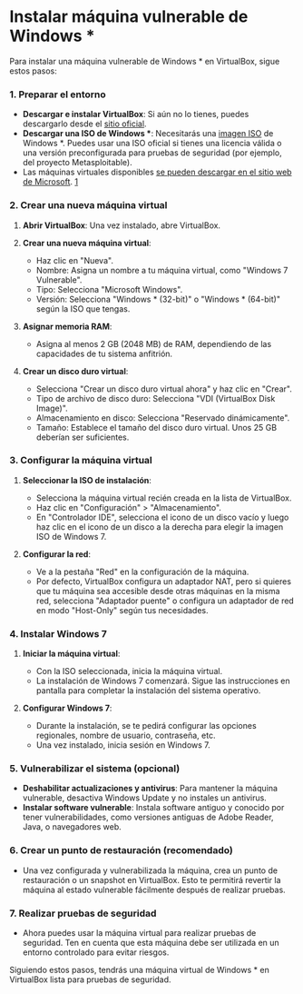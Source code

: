# Instalar máquina vulnerable de Windows \*

Para instalar una máquina vulnerable de Windows \* en VirtualBox, sigue estos pasos:

### **1. Preparar el entorno**

- **Descargar e instalar VirtualBox**: Si aún no lo tienes, puedes descargarlo desde el [sitio oficial](https://www.virtualbox.org/). 
- **Descargar una ISO de Windows \***: Necesitarás una [imagen ISO](https://developer.microsoft.com/en-us/windows/downloads/virtual-machines/) de Windows \*. Puedes usar una ISO oficial si tienes una licencia válida o una versión preconfigurada para pruebas de seguridad (por ejemplo, del proyecto Metasploitable).
- Las máquinas virtuales disponibles [se pueden descargar en el sitio web de Microsoft](https://developer.microsoft.com/en-us/windows/downloads/virtual-machines/). [1](https://info.microsoft.com/ww-landing-windows-10-enterprise.html?lcid=es-es)

### **2. Crear una nueva máquina virtual**

1. **Abrir VirtualBox**: Una vez instalado, abre VirtualBox.
2. **Crear una nueva máquina virtual**:
   - Haz clic en "Nueva".
   - Nombre: Asigna un nombre a tu máquina virtual, como "Windows 7 Vulnerable".
   - Tipo: Selecciona "Microsoft Windows".
   - Versión: Selecciona "Windows \* (32-bit)" o "Windows \* (64-bit)" según la ISO que tengas.

3. **Asignar memoria RAM**:
   - Asigna al menos 2 GB (2048 MB) de RAM, dependiendo de las capacidades de tu sistema anfitrión.

4. **Crear un disco duro virtual**:
   - Selecciona "Crear un disco duro virtual ahora" y haz clic en "Crear".
   - Tipo de archivo de disco duro: Selecciona "VDI (VirtualBox Disk Image)".
   - Almacenamiento en disco: Selecciona "Reservado dinámicamente".
   - Tamaño: Establece el tamaño del disco duro virtual. Unos 25 GB deberían ser suficientes.

### **3. Configurar la máquina virtual**
1. **Seleccionar la ISO de instalación**:
   - Selecciona la máquina virtual recién creada en la lista de VirtualBox.
   - Haz clic en "Configuración" > "Almacenamiento".
   - En "Controlador IDE", selecciona el icono de un disco vacío y luego haz clic en el icono de un disco a la derecha para elegir la imagen ISO de Windows 7.

2. **Configurar la red**:
   - Ve a la pestaña "Red" en la configuración de la máquina.
   - Por defecto, VirtualBox configura un adaptador NAT, pero si quieres que tu máquina sea accesible desde otras máquinas en la misma red, selecciona "Adaptador puente" o configura un adaptador de red en modo "Host-Only" según tus necesidades.

### **4. Instalar Windows 7**
1. **Iniciar la máquina virtual**:
   - Con la ISO seleccionada, inicia la máquina virtual.
   - La instalación de Windows 7 comenzará. Sigue las instrucciones en pantalla para completar la instalación del sistema operativo.

2. **Configurar Windows 7**:
   - Durante la instalación, se te pedirá configurar las opciones regionales, nombre de usuario, contraseña, etc.
   - Una vez instalado, inicia sesión en Windows 7.

### **5. Vulnerabilizar el sistema (opcional)**
- **Deshabilitar actualizaciones y antivirus**: Para mantener la máquina vulnerable, desactiva Windows Update y no instales un antivirus.
- **Instalar software vulnerable**: Instala software antiguo y conocido por tener vulnerabilidades, como versiones antiguas de Adobe Reader, Java, o navegadores web.

### **6. Crear un punto de restauración (recomendado)**
- Una vez configurada y vulnerabilizada la máquina, crea un punto de restauración o un snapshot en VirtualBox. Esto te permitirá revertir la máquina al estado vulnerable fácilmente después de realizar pruebas.

### **7. Realizar pruebas de seguridad**
- Ahora puedes usar la máquina virtual para realizar pruebas de seguridad. Ten en cuenta que esta máquina debe ser utilizada en un entorno controlado para evitar riesgos.

Siguiendo estos pasos, tendrás una máquina virtual de Windows \* en VirtualBox lista para pruebas de seguridad.